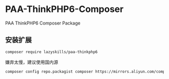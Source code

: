 # PAA-ThinkPHP6-Composer

PAA ThinkPHP6 Composer Package


## 安装扩展


```bash
composer require lazyskills/paa-thinkphp6
```

嫌弃太慢，建议使用国内源

```bash
composer config repo.packagist composer https://mirrors.aliyun.com/composer/
```